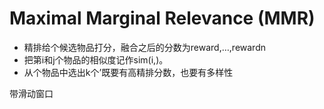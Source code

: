 # Maximal Marginal Relevance (MMR)

- 精排给个候选物品打分，融合之后的分数为reward,…,rewardn
- 把第i和j个物品的相似度记作sim(i,)。
- 从个物品中选出k个’既要有高精排分数，也要有多样性

带滑动窗口